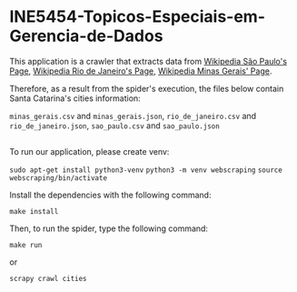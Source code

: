 # INE5454-Topicos-Especiais-em-Gerencia-de-Dados

This application is a crawler that extracts data from [Wikipedia São Paulo's Page](https://pt.wikipedia.org/wiki/Lista_de_munic%C3%ADpios_de_S%C3%A3o_Paulo), [Wikipedia Rio de Janeiro's Page](https://pt.wikipedia.org/wiki/Lista_de_munic%C3%ADpios_do_Rio_de_Janeiro), [Wikipedia Minas Gerais' Page](https://pt.wikipedia.org/wiki/Lista_de_munic%C3%ADpios_de_Minas_Gerais).

Therefore, as a result from the spider's execution, the files below contain Santa Catarina's cities information:

`minas_gerais.csv` and `minas_gerais.json`, `rio_de_janeiro.csv` and `rio_de_janeiro.json`, `sao_paulo.csv` and `sao_paulo.json`

##

To run our application, please create venv:

`sudo apt-get install python3-venv`
`python3 -m venv webscraping`
`source webscraping/bin/activate`

Install the dependencies with the following command:

`make install`

Then, to run the spider, type the following command:

`make run`

or

`scrapy crawl cities`
